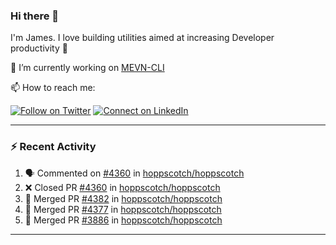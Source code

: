 ### Hi there 👋

I'm James. I love building utilities aimed at increasing Developer productivity :raised_hands: 

🔭 I’m currently working on [MEVN-CLI](https://github.com/madlabsinc/mevn-cli)

📫 How to reach me:

[![Follow on Twitter](https://img.shields.io/badge/--twitter?label=Twitter&logo=Twitter&style=social)](https://twitter.com/james_madhacks) [![Connect on LinkedIn](https://img.shields.io/badge/--linkedin?label=LinkedIn&logo=LinkedIn&style=social)](https://www.linkedin.com/in/jamesgeorge007)

---

### :zap: Recent Activity

<!--START_SECTION:activity-->
1. 🗣 Commented on [#4360](https://github.com/hoppscotch/hoppscotch/pull/4360#issuecomment-2383443206) in [hoppscotch/hoppscotch](https://github.com/hoppscotch/hoppscotch)
2. ❌ Closed PR [#4360](https://github.com/hoppscotch/hoppscotch/pull/4360) in [hoppscotch/hoppscotch](https://github.com/hoppscotch/hoppscotch)
3. 🎉 Merged PR [#4382](https://github.com/hoppscotch/hoppscotch/pull/4382) in [hoppscotch/hoppscotch](https://github.com/hoppscotch/hoppscotch)
4. 🎉 Merged PR [#4377](https://github.com/hoppscotch/hoppscotch/pull/4377) in [hoppscotch/hoppscotch](https://github.com/hoppscotch/hoppscotch)
5. 🎉 Merged PR [#3886](https://github.com/hoppscotch/hoppscotch/pull/3886) in [hoppscotch/hoppscotch](https://github.com/hoppscotch/hoppscotch)
<!--END_SECTION:activity-->

---

<!--
**jamesgeorge007/jamesgeorge007** is a ✨ _special_ ✨ repository because its `README.md` (this file) appears on your GitHub profile.

Here are some ideas to get you started:

- 🌱 I’m currently learning ...
- 👯 I’m looking to collaborate on ...
- 🤔 I’m looking for help with ...
- 💬 Ask me about ...
- 😄 Pronouns: ...
- ⚡ Fun fact: ...
-->
